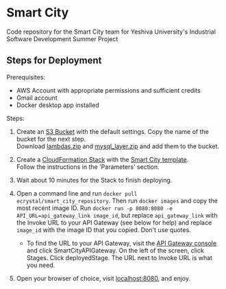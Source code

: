 # Smart City

Code repository for the Smart City team for Yeshiva University's Industrial Software Development Summer Project

## Steps for Deployment

Prerequisites: 
- AWS Account with appropriate permissions and sufficient credits
- Gmail account
- Docker desktop app installed

Steps:
1. Create an [S3 Bucket](https://s3.console.aws.amazon.com/s3/home) with the default settings. Copy the name of the bucket for the next step.\
Download [lambdas.zip](https://github.com/meirjacobs/Smart-City/blob/main/CloudFormation/lambdas.zip) and [mysql_layer.zip](https://github.com/meirjacobs/Smart-City/blob/main/CloudFormation/mysql_layer.zip) and add them to the bucket.

2. Create a [CloudFormation Stack](https://console.aws.amazon.com/cloudformation/home) with the [Smart City template](https://github.com/meirjacobs/Smart-City/blob/main/CloudFormation/smart_city_template.yml).\
Follow the instructions in the 'Parameters' section.

3. Wait about 10 minutes for the Stack to finish deploying.

4. Open a command line and run `docker pull ecrystal/smart_city_repository`. Then run `docker images` and copy the most recent image ID.
Run `docker run -p 8080:8080 -e API_URL=api_gateway_link image_id`, but replace `api_gateway_link` with the Invoke URL to your API Gateway (see below for help)
and replace `image_id` with the image ID that you copied. Don't use quotes.
    * To find the URL to your API Gateway, visit the [API Gateway console](https://console.aws.amazon.com/apigateway/main/apis) and click SmartCityAPIGateway. On the left of the screen, click Stages. Click deployedStage. The URL next to Invoke URL is what you need.

5. Open your browser of choice, visit [localhost:8080](https://localhost:8080), and enjoy.